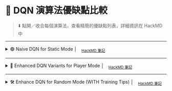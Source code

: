 # 🎰 DQN 演算法優缺點比較  
> ⬇️ 點開／收合每個演算法，查看精簡的優缺點列表，詳細資訊在 HackMD 中 

---

<details>
<summary>🟢 Naive DQN for Static Mode  │ <sub><a href="https://hackmd.io/@1wquA7--QryPpt4pYcCWsQ/r1Uvc531el" target="_blank">HackMD 筆記</a></sub></summary>

### ✅ 優點
- **實作簡單**：只需一個 Q-network 作為基線  
- **計算量低**：無需額外機制，適用於狀態轉移固定、靜態環境  
- **易於調試**：結構單純，快速定位問題  

### ❌ 缺點
- **高估偏差**：使用單一網路同時選擇與評估動作  
- **收斂緩慢**：缺乏穩定化手段，對環境變化難以適應  
- **震盪大**：在複雜或隨機場景下表現不穩定  

</details>

---

<details>
<summary>🔵 Enhanced DQN Variants for Player Mode │ <sub><a href="https://hackmd.io/@1wquA7--QryPpt4pYcCWsQ/SJP4BfJgee" target="_blank">HackMD 筆記</a></sub></summary>

### ✅ 優點
- **Double DQN** 減少 overestimation bias  
- **Dueling DQN** 將狀態價值與動作優勢分離，提升策略表現  
- **Prioritized Experience Replay** 加速對高誤差樣本的學習  
- **NoisyNet / Rainbow** 等一體化方案可進一步增強探索  

### ❌ 缺點
- **結構複雜**：多網路分支或機制，超參數增多  
- **運算量大**：需維護 target network、優先回放等額外計算  
- **調參成本高**：需要在不同變體間選擇與調整  

</details>

---

<details>
<summary>🛠 Enhance DQN for Random Mode (WITH Training Tips) │ <sub><a href="https://hackmd.io/@1wquA7--QryPpt4pYcCWsQ/SyJdxaelxg" target="_blank">HackMD 筆記</a></sub></summary>

### ✅ 優點
- **泛化能力佳**：能適應隨機起點的場景  
- **穩定性提升**：結合多種增強技術，學到更穩定的策略  

### ❌ 缺點
- **訓練不穩定**：隨機性高，reward variance 大  
- **收斂難度增加**：需更多訓練技巧與調參  

### 📝 Training Tips
- **Gradient Clipping**：使用 `gradient_clip_val`（例如 1.0）防止梯度爆炸  
- **Learning Rate Scheduling**：StepLR 或 CosineAnnealing 衰減學習率  
- **Target Network Update**：適度加快 `target_net` 同步頻率  
- **ε-Greedy Decay**：線性或指數衰減 ε，平衡探索與利用  
- **Prioritized Replay**：重點學習高 TD-error 的樣本  
- **Reward Shaping**：加入中間獎勵，降低 sparse reward 的困難度  

</details>
